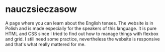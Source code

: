 # nauczsieczasow
A page where you can learn about the English tenses. The website is in Polish and is made especially for the speakers of this language. It is pure HTML and CSS since I tried to find out how to manage things with flexbox and grid. I still need some practice, nevertheless the website is responsive and that's what really mattered for me.
